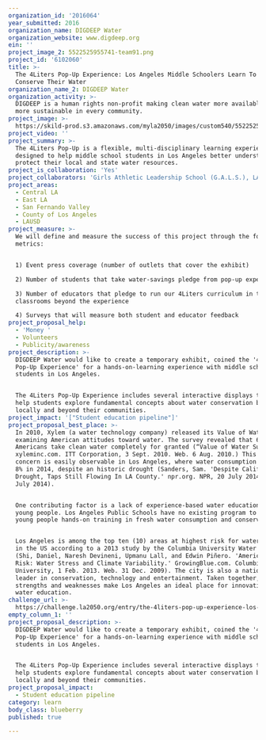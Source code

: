 ```yaml
---
organization_id: '2016064'
year_submitted: 2016
organization_name: DIGDEEP Water
organization_website: www.digdeep.org
ein: ''
project_image_2: 5522525955741-team91.png
project_id: '6102060'
title: >-
  The 4Liters Pop-Up Experience: Los Angeles Middle Schoolers Learn To Love &
  Conserve Their Water
organization_name_2: DIGDEEP Water
organization_activity: >-
  DIGDEEP is a human rights non-profit making clean water more available and
  more sustainable in every community.
project_image: >-
  https://skild-prod.s3.amazonaws.com/myla2050/images/custom540/5522525955741-team91.png
project_video: ''
project_summary: >-
  The 4Liters Pop-Up is a flexible, multi-disciplinary learning experience
  designed to help middle school students in Los Angeles better understand and
  protect their local and state water resources.
project_is_collaboration: 'Yes'
project_collaborators: 'Girls Athletic Leadership School (G.A.L.S.), LAUSD Beyond The Bell'
project_areas:
  - Central LA
  - East LA
  - San Fernando Valley
  - County of Los Angeles
  - LAUSD
project_measure: >-
  We will define and measure the success of this project through the following
  metrics:


  1) Event press coverage (number of outlets that cover the exhibit)

  2) Number of students that take water-savings pledge from pop-up experience

  3) Number of educators that pledge to run our 4Liters curriculum in their
  classrooms beyond the experience

  4) Surveys that will measure both student and educator feedback
project_proposal_help:
  - 'Money '
  - Volunteers
  - Publicity/awareness
project_description: >-
  DIGDEEP Water would like to create a temporary exhibit, coined the '4Liters
  Pop-Up Experience' for a hands-on-learning experience with middle school
  students in Los Angeles. 


  The 4Liters Pop-Up Experience includes several interactive displays that will
  help students explore fundamental concepts about water conservation both
  locally and beyond their communities.
project_impact: '["Student education pipeline"]'
project_proposal_best_place: >-
  In 2010, Xylem (a water technology company) released its Value of Water Index
  examining American attitudes toward water. The survey revealed that 69% of
  Americans take clean water completely for granted (“Value of Water Survey.'
  xyleminc.com. ITT Corporation, 3 Sept. 2010. Web. 6 Aug. 2010.) This lack of
  concern is easily observable in Los Angeles, where water consumption rose by
  8% in 2014, despite an historic drought (Sanders, Sam. 'Despite California's
  Drought, Taps Still Flowing In LA County.' npr.org. NPR, 20 July 2014. Web. 20
  July 2014). 


  One contributing factor is a lack of experience-based water education for
  young people. Los Angeles Public Schools have no existing program to give
  young people hands-on training in fresh water consumption and conservation.


  Los Angeles is among the top ten (10) areas at highest risk for water scarcity
  in the US according to a 2013 study by the Columbia University Water Center
  (Shi, Daniel, Naresh Devineni, Upmanu Lall, and Edwin Piñero. 'America’s Water
  Risk: Water Stress and Climate Variability.' GrowingBlue.com. Columbia
  University, 1 Feb. 2013. Web. 31 Dec. 2009). The city is also a national
  leader in conservation, technology and entertainment. Taken together, these
  strengths and weaknesses make Los Angeles an ideal place for innovation in
  water education.
challenge_url: >-
  https://challenge.la2050.org/entry/the-4liters-pop-up-experience-los-angeles-middle-schoolers-learn-to-love-conserve-their-water
empty_column_1: ''
project_proposal_description: >-
  DIGDEEP Water would like to create a temporary exhibit, coined the '4Liters
  Pop-Up Experience' for a hands-on-learning experience with middle school
  students in Los Angeles. 


  The 4Liters Pop-Up Experience includes several interactive displays that will
  help students explore fundamental concepts about water conservation both
  locally and beyond their communities.
project_proposal_impact:
  - Student education pipeline
category: learn
body_class: blueberry
published: true

---
```

